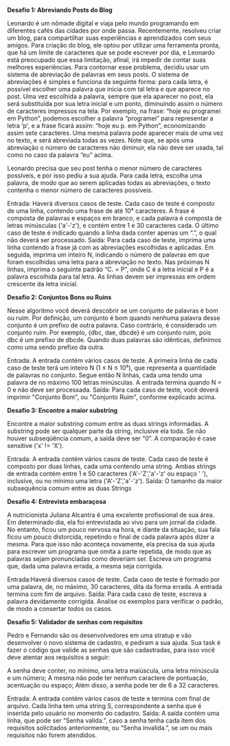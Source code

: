 **Desafio 1: Abreviando Posts do Blog**

Leonardo é um nômade digital e viaja pelo mundo programando em diferentes cafés das cidades por onde passa. 
Recentemente, resolveu criar um blog, para compartilhar suas experiências e aprendizados com seus amigos.
Para criação do blog, ele optou por utilizar uma ferramenta pronta, que há um limite de caracteres que se pode escrever 
por dia, e Leonardo está preocupado que essa limitação, afinal, irá impedir de contar suas melhores experiências. Para 
contornar esse problema, decidiu usar um sistema de abreviação de palavras em seus posts.
O sistema de abreviações é simples e funciona da seguinte forma: para cada letra, é possível escolher uma palavra que 
inicia com tal letra e que aparece no post. Uma vez escolhida a palavra, sempre que ela aparecer no post, ela será 
substituída por sua letra inicial e um ponto, diminuindo assim o número de caracteres impressos na tela.
Por exemplo, na frase: “hoje eu programei em Python”, podemos escolher a palavra “programei” para representar a letra 
‘p', e a frase ficará assim: “hoje eu p. em Python”, economizando assim sete caracteres. Uma mesma palavra pode aparecer
mais de uma vez no texto, e será abreviada todas as vezes. Note que, se após uma abreviação o número de caracteres não 
diminuir, ela não deve ser usada, tal como no caso da palavra “eu” acima.

Leonardo precisa que seu post tenha o menor número de caracteres possíveis, e por isso pediu a sua ajuda. Para cada 
letra, escolha uma palavra, de modo que ao serem aplicadas todas as abreviações, o texto contenha o menor número de 
caracteres possíveis.

Entrada:
Haverá diversos casos de teste. Cada caso de teste é composto de uma linha, contendo uma frase de até 10⁴ caracteres. 
A frase é composta de palavras e espaços em branco, e cada palavra é composta de letras minúsculas ('a'-'z'), e contém 
entre 1 e 30 caracteres cada.
O último caso de teste é indicado quando a linha dada conter apenas um “.”, o qual não deverá ser processado.
Saída: Para cada caso de teste, imprima uma linha contendo a frase já com as abreviações escolhidas e aplicadas.
Em seguida, imprima um inteiro N, indicando o número de palavras em que foram escolhidas uma letra para a abreviação 
no texto. Nas próximas N linhas, imprima o seguinte padrão “C. = P”, onde C é a letra inicial e P é a palavra escolhida 
para tal letra. As linhas devem ser impressas em ordem crescente da letra inicial.

**Desafio 2: Conjuntos Bons ou Ruins**

Nesse algoritmo você deverá descobrir se um conjunto de palavras é bom ou ruim. Por definição, um conjunto é bom quando 
nenhuma palavra desse conjunto é um prefixo de outra palavra. Caso contrário, é considerado um conjunto ruim.
Por exemplo, {dbc, dae, dbcde} é um conjunto ruim, pois dbc é um prefixo de dbcde. Quando duas palavras são idênticas, 
definimos como uma sendo prefixo da outra.

Entrada: A entrada contém vários casos de teste. A primeira linha de cada caso de teste terá um inteiro N (1 ≤ N ≤ 10⁵),
que representa a quantidade de palavras no conjunto. Segue então N linhas, cada uma tendo uma palavra de no máximo 100 
letras minúsculas. A entrada termina quando N = 0 e não deve ser processada.
Saída: Para cada caso de teste, você deverá imprimir "Conjunto Bom", ou "Conjunto Ruim", conforme explicado acima.

**Desafio 3: Encontre a maior substring**

Encontre a maior substring comum entre as duas strings informadas. A substring pode ser qualquer parte da string, 
inclusive ela toda. Se não houver subseqüência comum, a saída deve ser “0”. A comparação é case sensitive ('x' != 'X').

Entrada: A entrada contém vários casos de teste. Cada caso de teste é composto por duas linhas, cada uma contendo uma 
string. Ambas strings de entrada contém entre 1 e 50 caracteres ('A'-'Z','a'-'z' ou espaço ' '), inclusive, ou no mínimo
uma letra ('A'-'Z','a'-'z').
Saída: O tamanho da maior subsequência comum entre as duas Strings

**Desafio 4: Entrevista embaraçosa**

A nutricionista Juliana Alcantra é uma excelente profissional de sua área. Em determinado dia, ela foi entrevistada ao 
vivo para um jornal da cidade. No entanto, ficou um pouco nervosa na hora, e diante da situação, sua fala ficou um pouco
distorcida, repetindo o final de cada palavra após dizer a mesma. Para que isso não aconteça novamente, ela precisa da 
sua ajuda para escrever um programa que omita a parte repetida, de modo que as palavras sejam pronunciadas como deveriam
ser. Escreva um programa que, dada uma palavra errada, a mesma seja corrigida.

Entrada:Haverá diversos casos de teste. Cada caso de teste é formado por uma palavra, de, no máximo, 30 caracteres, dita
da forma errada. A entrada termina com fim de arquivo.
Saída: Para cada caso de teste, escreva a palavra devidamente corrigida. Analise os exemplos para verificar o padrão, de
modo a consertar todos os casos.

**Desafio 5: Validador de senhas com requisitos**

Pedro e Fernando são os desenvolvedores em uma stratup e vão desenvolver o novo sistema de cadastro, e pediram a sua 
ajuda. Sua task é fazer o código que valide as senhas que são cadastradas, para isso você deve atentar aos requisitos a
seguir:

A senha deve conter, no mínimo, uma letra maiúscula, uma letra minúscula e um número;
A mesma não pode ter nenhum caractere de pontuação, acentuação ou espaço;
Além disso, a senha pode ter de 6 a 32 caracteres.

Entrada: A entrada contém vários casos de teste e termina com final de arquivo. Cada linha tem uma string S, 
correspondente a senha que é inserida pelo usuário no momento do cadastro.
Saída: A saída contém uma linha, que pode ser “Senha valida.”, caso a senha tenha cada item dos requisitos solicitados 
anteriormente, ou “Senha invalida.”, se um ou mais requisitos não forem atendidos.